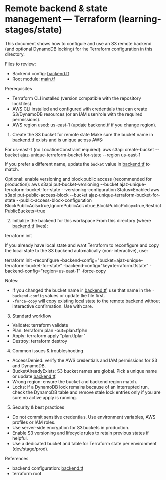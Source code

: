 # Remote backend & state management — Terraform (learning-stages/state)

This document shows how to configure and use an S3 remote backend (and optional DynamoDB locking) for the Terraform configuration in this directory.

Files to review:
- Backend config: [backend.tf](terraform-noob-to-pro/learning-stages/state/backend.tf)
- Root module: [main.tf](terraform-noob-to-pro/learning-stages/state/main.tf)

Prerequisites
- Terraform CLI installed (version compatible with the repository lockfiles).
- AWS CLI installed and configured with credentials that can create S3/DynamoDB resources (or an IAM user/role with the required permissions).
- AWS region used: us-east-1 (update backend.tf if you change region).

1) Create the S3 bucket for remote state
Make sure the bucket name in [backend.tf](terraform-noob-to-pro/learning-stages/remote-state/backend.tf) exists and is unique across AWS:

For us-east-1 (no LocationConstraint required):
aws s3api create-bucket --bucket ajaz-unique-terraform-bucket-for-state --region us-east-1

If you prefer a different name, update the `bucket` value in [backend.tf](terraform-noob-to-pro/learning-stages/remote-state/backend.tf) to match.

Optional: enable versioning and block public access (recommended for production):
aws s3api put-bucket-versioning --bucket ajaz-unique-terraform-bucket-for-state --versioning-configuration Status=Enabled
aws s3api put-public-access-block --bucket ajaz-unique-terraform-bucket-for-state --public-access-block-configuration BlockPublicAcls=true,IgnorePublicAcls=true,BlockPublicPolicy=true,RestrictPublicBuckets=true

2) Initialize the backend for this workspace
From this directory (where [backend.tf](terraform-noob-to-pro/learning-stages/remote-state/backend.tf) lives):

terraform init

If you already have local state and want Terraform to reconfigure and copy the local state to the S3 backend automatically (non-interactive), use:

terraform init -reconfigure -backend-config="bucket=ajaz-unique-terraform-bucket-for-state" -backend-config="key=terraform.tfstate" -backend-config="region=us-east-1" -force-copy

Notes:
- If you changed the bucket name in [backend.tf](terraform-noob-to-pro/learning-stages/remote-state/backend.tf), use that name in the `-backend-config` values or update the file first.
- `-force-copy` will copy existing local state to the remote backend without interactive confirmation. Use with care.

3) Standard workflow
- Validate:
  terraform validate
- Plan:
  terraform plan -out=plan.tfplan
- Apply:
  terraform apply "plan.tfplan"
- Destroy:
  terraform destroy

4) Common issues & troubleshooting
- AccessDenied: verify the AWS credentials and IAM permissions for S3 and DynamoDB.
- BucketAlreadyExists: S3 bucket names are global. Pick a unique name or update [backend.tf](terraform-noob-to-pro/learning-stages/remote-state/backend.tf).
- Wrong region: ensure the bucket and backend region match.
- Locks: if a DynamoDB lock remains because of an interrupted run, check the DynamoDB table and remove stale lock entries only if you are sure no active apply is running.

5) Security & best practices
- Do not commit sensitive credentials. Use environment variables, AWS profiles or IAM roles.
- Use server-side encryption for S3 buckets in production.
- Enable S3 versioning and lifecycle rules to retain previous states if helpful.
- Use a dedicated bucket and table for Terraform state per environment (dev/stage/prod).

References
- backend configuration: [backend.tf](terraform-noob-to-pro/learning-stages/remote-state/backend.tf)
- terraform root